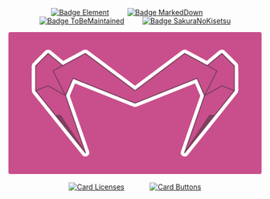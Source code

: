 
<div align = center>

[![Badge Element]][Matrix]   
[![Badge MarkedDown]][MarkedDown]   
[![Badge ToBeMaintained]][ToBeMaintained]   
[![Badge SakuraNoKisetsu]][SakuraNoKisetsu]


![画布]

[![Card Licenses]][Licenses]          
[![Card Buttons]][Buttons]

</div>

<!----------------------------------------------------------------------------->

[Badge SakuraNoKisetsu]: https://img.shields.io/badge/SakuraNoKisetsu-e36d92?style=for-the-badge&logoColor=white&logo=Git
[Badge ToBeMaintained]: https://img.shields.io/badge/ToBeMaintained-ed6d46?style=for-the-badge&logoColor=white&logo=Alfred
[Badge MarkedDown]: https://img.shields.io/badge/MarkedDown-00B2FF?style=for-the-badge&logoColor=white&logo=Markdown
[Badge Element]: https://img.shields.io/badge/Element-0dbd8b?style=for-the-badge&logoColor=white&logo=Matrix

[Card Licenses]: https://github-readme-stats.vercel.app/api/pin/?username=MarkedDown&repo=Licenses&hide_border=true&show_icons=true&border_color=c84f8c&bg_color=00b2ff&border_radius=8&title_color=FFFFFF&text_color=EEEEEE&icon_color=14729b
[Card Buttons]: https://github-readme-stats.vercel.app/api/pin/?username=MarkedDown&repo=Buttons&hide_border=true&show_icons=true&border_color=c84f8c&bg_color=0dbd8b&border_radius=8&title_color=FFFFFF&text_color=EEEEEE&icon_color=0d6c51


[画布]: ファイル/画布.png

[SakuraNoKisetsu]: https://github.com/SakuraNoKisetsu
[ToBeMaintained]: https://github.com/ToBeMaintained 
[MarkedDown]: https://github.com/MarkedDown 'How to better use Markdown'
[Matrix]: https://matrix.to/#/@electronicsarchive:matrix.org 'My Matrix Profile'

[Licenses]: https://github.com/MarkedDown/Licenses
[Buttons]: https://github.com/MarkedDown/Buttons

[Youtube]: https://Youtube.com/channel/UCmCBrIMAVP9Agou3UO3i8eg
